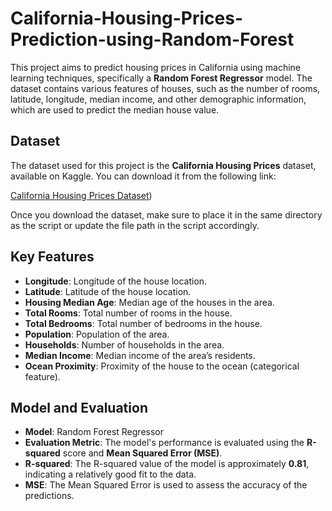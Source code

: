 # California-Housing-Prices-Prediction-using-Random-Forest

This project aims to predict housing prices in California using machine learning techniques, specifically a **Random Forest Regressor** model. The dataset contains various features of houses, such as the number of rooms, latitude, longitude, median income, and other demographic information, which are used to predict the median house value.

## Dataset

The dataset used for this project is the **California Housing Prices** dataset, available on Kaggle. You can download it from the following link:

[California Housing Prices Dataset](https://www.kaggle.com/datasets/camnugent/california-housing-prices))

Once you download the dataset, make sure to place it in the same directory as the script or update the file path in the script accordingly.

## Key Features

- **Longitude**: Longitude of the house location.
- **Latitude**: Latitude of the house location.
- **Housing Median Age**: Median age of the houses in the area.
- **Total Rooms**: Total number of rooms in the house.
- **Total Bedrooms**: Total number of bedrooms in the house.
- **Population**: Population of the area.
- **Households**: Number of households in the area.
- **Median Income**: Median income of the area’s residents.
- **Ocean Proximity**: Proximity of the house to the ocean (categorical feature).

## Model and Evaluation

- **Model**: Random Forest Regressor
- **Evaluation Metric**: The model's performance is evaluated using the **R-squared** score and **Mean Squared Error (MSE)**.
- **R-squared**: The R-squared value of the model is approximately **0.81**, indicating a relatively good fit to the data.
- **MSE**: The Mean Squared Error is used to assess the accuracy of the predictions.
